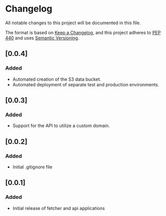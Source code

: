 # Changelog

All notable changes to this project will be documented in this file.

The format is based on [Keep a Changelog](https://keepachangelog.com/en/1.0.0/),
and this project adheres to [PEP 440](https://www.python.org/dev/peps/pep-0440/)
and uses [Semantic Versioning](https://semver.org/spec/v2.0.0.html).

## [0.0.4]

### Added
* Automated creation of the S3 data bucket.
* Automated deployment of separate test and production environments.

## [0.0.3]

### Added 
* Support for the API to utilize a custom domain.

## [0.0.2]

### Added
* Initial .gitignore file

## [0.0.1]

### Added
* Initial release of fetcher and api applications
